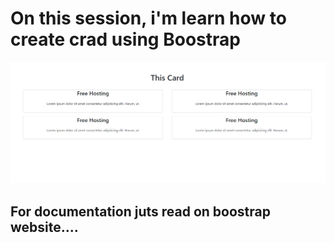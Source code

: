 # On this session, i'm learn how to create crad using Boostrap
![Preview](./preview.png) 

## For documentation juts read on boostrap website....